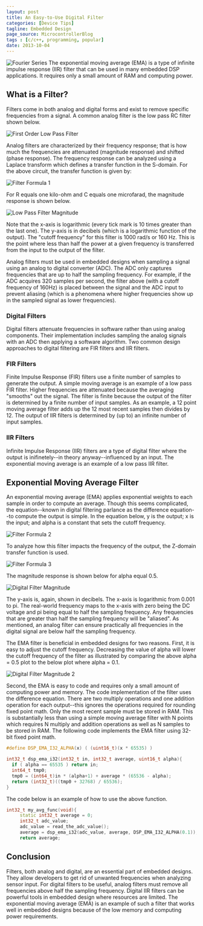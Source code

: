 ```yaml
---
layout: post
title: An Easy-to-Use Digital Filter
categories: [Device Tips]
tagline: Embedded Design
page_source: MicrocontrollerBlog
tags : [c/c++, programming, popular]
date: 2013-10-04
---
```


![Fourier Series](/images/316px-Fourier_Series.svg)
The exponential moving average (EMA) is a type of infinite impulse response (IIR) filter
that can be used in many embedded DSP applications.  It requires only a small amount
of RAM and computing power.

## What is a Filter?

Filters come in both analog and digital forms and exist to remove specific frequencies
from a signal.  A common analog filter is the low pass RC filter shown below.

![First Order Low Pass Filter](/images/lpf-1st-order.png)

Analog filters are characterized by their frequency response; that is how much the
frequencies are attenuated (magnitude response) and shifted (phase response).  The
frequency response can be analyzed using a Laplace transform which defines a transfer
function in the S-domain.  For the above circuit, the transfer function is given by:

![Filter Formula 1](/images/filter-formula1.svg)

For R equals one kilo-ohm and C equals one microfarad, the magnitude response is
shown below.

![Low Pass Filter Magnitude](/images/lpf-mag.svg)

Note that the x-axis is logarithmic (every tick mark is 10 times greater than the last one).  The y-axis is in decibels (which is a logarithmic function of the output).  The "cutoff frequency" for this filter is 1000 rad/s or 160 Hz.  This is the point where less than half the power at a given frequency is transferred from the input to the output of the filter.

Analog filters must be used in embedded designs when sampling a signal using an
analog to digital converter (ADC).  The ADC only captures frequencies that are
up to half the sampling frequency.  For example, if the ADC acquires 320 samples
per second, the filter above (with a cutoff frequency of 160Hz) is placed between
the signal and the ADC input to prevent aliasing (which is a phenomena where higher
frequencies show up in the sampled signal as lower frequencies).

### Digital Filters

Digital filters attenuate frequencies in software rather than using analog
components.  Their implementation includes sampling the analog signals with
an ADC then applying a software algorithm.  Two common design approaches to
digital filtering are FIR filters and IIR filters.

### FIR Filters

Finite Impulse Response (FIR) filters use a finite number of samples to generate
the output.  A simple moving average is an example of a low pass FIR filter.  Higher
frequencies are attenuated because the averaging "smooths" out the signal.  The
filter is finite because the output of the filter is determined by a finite number
of input samples.  As an example, a 12 point moving average filter adds up the 12 most
recent samples then divides by 12.  The output of IIR filters is determined
by (up to) an infinite number of input samples.

### IIR Filters

Infinite Impulse Response (IIR) filters are a type of digital filter where the
output is inifinetely--in theory anyway--influenced by an input.  The exponential
moving average is an example of a low pass IIR filter.

## Exponential Moving Average Filter

An exponential moving average (EMA) applies exponential weights to each sample
in order to compute an average.  Though this seems complicated, the
equation--known in digital filtering parlance as the difference equation--to
compute the output is simple.  In the equation below, y is the output; x is
the input; and alpha is a constant that sets the cutoff frequency.

![Filter Formula 2](/images/filter-formula2.svg)

To analyze how this filter impacts the frequency of the output, the Z-domain transfer
function is used.

![Filter Formula 3](/images/filter-formula3.svg)

The magnitude response is shown below for alpha equal 0.5.

![Digital Filter Magnitude](/images/dig-mag.svg)

The y-axis is, again, shown in decibels.  The x-axis is logarithmic from 0.001 to
pi.  The real-world frequency maps to the x-axis with zero being the DC voltage
and pi being equal to half the sampling frequency.  Any frequencies that are
greater than half the sampling frequency will be "aliased". As mentioned, an
analog filter can ensure practically all frequencies in the digital signal are
below half the sampling frequency.

The EMA filter is beneficial in embedded designs for two reasons.  First, it is
easy to adjust the cutoff frequency.  Decreasing the value of alpha will lower
the cutoff frequency of the filter as illustrated by comparing the above
alpha = 0.5 plot to the below plot where alpha = 0.1.

![Digital Filter Magnitude 2](/images/dig-mag2.svg)

Second, the EMA is easy to code and requires only a small amount of computing power
and memory.  The code implementation of the filter uses the difference equation.  There
are two multiply operations and one addition operation for each output--this ignores
the operations required for rounding fixed point math.  Only the most recent sample
must be stored in RAM.  This is substantially less than using a simple moving average
filter with N points which requires N multiply and addition operations as well as N
samples to be stored in RAM.  The following code implements the EMA filter using 32-bit
fixed point math.

```c++
#define DSP_EMA_I32_ALPHA(x) ( (uint16_t)(x * 65535) )

int32_t dsp_ema_i32(int32_t in, int32_t average, uint16_t alpha){
  if ( alpha == 65535 ) return in;
  int64_t tmp0;
  tmp0 = (int64_t)in * (alpha+1) + average * (65536 - alpha);
  return (int32_t)((tmp0 + 32768) / 65536);
}
```

The code below is an example of how to use the above function.

```c++
int32_t my_avg_func(void){
     static int32_t average = 0;
     int32_t adc_value;    
     adc_value = read_the_adc_value();
     average = dsp_ema_i32(adc_value, average, DSP_EMA_I32_ALPHA(0.1));
     return average;
```

## Conclusion

Filters, both analog and digital, are an essential part of embedded designs.  They
allow developers to get rid of unwanted frequencies when analyzing sensor input.  For
digital filters to be useful, analog filters must remove all frequencies above half
the sampling frequency.  Digital IIR filters can be powerful tools in embedded design
where resources are limited.  The exponential moving average (EMA) is an example of
such a filter that works well in embedded designs because of the low memory and
computing power requirements.
